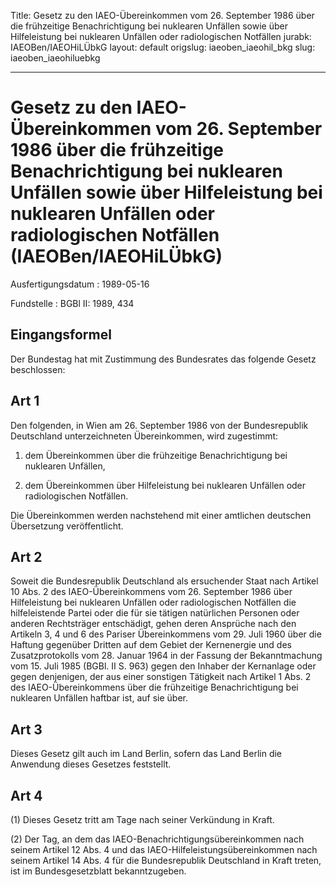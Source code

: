 Title: Gesetz zu den IAEO-Übereinkommen vom 26. September 1986 über die frühzeitige
  Benachrichtigung bei nuklearen Unfällen sowie über Hilfeleistung bei nuklearen Unfällen
  oder radiologischen Notfällen
jurabk: IAEOBen/IAEOHiLÜbkG
layout: default
origslug: iaeoben_iaeohil_bkg
slug: iaeoben_iaeohiluebkg

---

# Gesetz zu den IAEO-Übereinkommen vom 26. September 1986 über die frühzeitige Benachrichtigung bei nuklearen Unfällen sowie über Hilfeleistung bei nuklearen Unfällen oder radiologischen Notfällen (IAEOBen/IAEOHiLÜbkG)

Ausfertigungsdatum
:   1989-05-16

Fundstelle
:   BGBl II: 1989, 434



## Eingangsformel

Der Bundestag hat mit Zustimmung des Bundesrates das folgende Gesetz
beschlossen:


## Art 1

Den folgenden, in Wien am 26. September 1986 von der Bundesrepublik
Deutschland unterzeichneten Übereinkommen, wird zugestimmt:

1.  dem Übereinkommen über die frühzeitige Benachrichtigung bei nuklearen
    Unfällen,


2.  dem Übereinkommen über Hilfeleistung bei nuklearen Unfällen oder
    radiologischen Notfällen.



Die Übereinkommen werden nachstehend mit einer amtlichen deutschen
Übersetzung veröffentlicht.


## Art 2

Soweit die Bundesrepublik Deutschland als ersuchender Staat nach
Artikel 10 Abs. 2 des IAEO-Übereinkommens vom 26. September 1986 über
Hilfeleistung bei nuklearen Unfällen oder radiologischen Notfällen die
hilfeleistende Partei oder die für sie tätigen natürlichen Personen
oder anderen Rechtsträger entschädigt, gehen deren Ansprüche nach den
Artikeln 3, 4 und 6 des Pariser Übereinkommens vom 29. Juli 1960 über
die Haftung gegenüber Dritten auf dem Gebiet der Kernenergie und des
Zusatzprotokolls vom 28. Januar 1964 in der Fassung der Bekanntmachung
vom 15. Juli 1985 (BGBl. II S. 963) gegen den Inhaber der Kernanlage
oder gegen denjenigen, der aus einer sonstigen Tätigkeit nach Artikel
1 Abs. 2 des IAEO-Übereinkommens über die frühzeitige Benachrichtigung
bei nuklearen Unfällen haftbar ist, auf sie über.


## Art 3

Dieses Gesetz gilt auch im Land Berlin, sofern das Land Berlin die
Anwendung dieses Gesetzes feststellt.


## Art 4

(1) Dieses Gesetz tritt am Tage nach seiner Verkündung in Kraft.

(2) Der Tag, an dem das IAEO-Benachrichtigungsübereinkommen nach
seinem Artikel 12 Abs. 4 und das IAEO-Hilfeleistungsübereinkommen nach
seinem Artikel 14 Abs. 4 für die Bundesrepublik Deutschland in Kraft
treten, ist im Bundesgesetzblatt bekanntzugeben.

